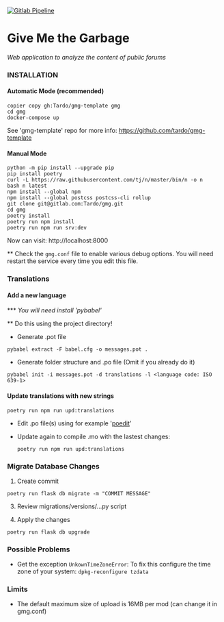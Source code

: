 [![Gitlab Pipeline](https://gitlab.com/Tardo/gmg/badges/master/pipeline.svg)](https://gitlab.com/Tardo/gmg)

# Give Me the Garbage

_Web application to analyze the content of public forums_

### INSTALLATION

#### Automatic Mode (recommended)

```shell
copier copy gh:Tardo/gmg-template gmg
cd gmg
docker-compose up
```

See 'gmg-template' repo for more info: https://github.com/tardo/gmg-template

#### Manual Mode

```shell
python -m pip install --upgrade pip
pip install poetry
curl -L https://raw.githubusercontent.com/tj/n/master/bin/n -o n
bash n latest
npm install --global npm
npm install --global postcss postcss-cli rollup
git clone git@gitlab.com:Tardo/gmg.git
cd gmg
poetry install
poetry run npm install
poetry run npm run srv:dev
```

Now can visit: http://localhost:8000

\*\* Check the `gmg.conf` file to enable various debug options. You will need
restart the service every time you edit this file.

### Translations

#### Add a new language

\*\*\* _You will need install 'pybabel'_

\*\* Do this using the project directory!

- Generate .pot file

```shell
pybabel extract -F babel.cfg -o messages.pot .
```

- Generate folder structure and .po file (Omit if you already do it)

```shell
pybabel init -i messages.pot -d translations -l <language code: ISO 639-1>
```

#### Update translations with new strings

```shell
poetry run npm run upd:translations
```

- Edit .po file(s) using for example '[poedit](http://poedit.net/download)'

- Update again to compile .mo with the lastest changes:
  ```shell
  poetry run npm run upd:translations
  ```

### Migrate Database Changes

1. Create commit

```shell
poetry run flask db migrate -m "COMMIT MESSAGE"
```

3. Review migrations/versions/...py script

4. Apply the changes

```shell
poetry run flask db upgrade
```

### Possible Problems

- Get the exception `UnkownTimeZoneError`: To fix this configure the time zone
  of your system: `dpkg-reconfigure tzdata`

### Limits

- The default maximum size of upload is 16MB per mod (can change it in gmg.conf)
